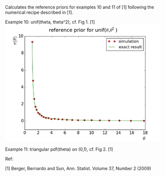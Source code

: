 Calculates the reference priors for examples 10 and 11 of [1] following the numerical recipe described in [1].

Example 10: unif(theta, theta^2), cf. Fig 1. [1]
![Alt text](/example10/refprior.png?raw=true "Reference Prior for unif(theta, theta^2)")

Example 11: triangular pdf(theta) on (0,1), cf. Fig 2. [1] 


Ref:

[1] Berger, Bernardo and Sun, Ann. Statist. Volume 37, Number 2 (2009)

